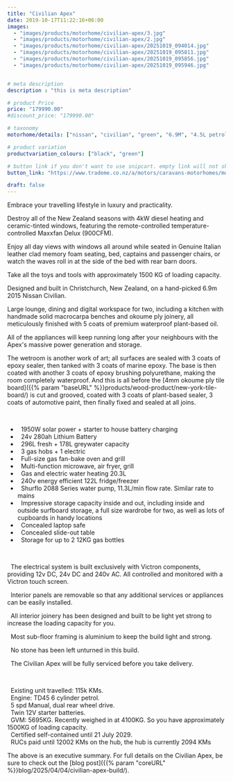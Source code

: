```yaml
---
title: "Civilian Apex"
date: 2019-10-17T11:22:16+06:00
images: 
  - "images/products/motorhome/civilian-apex/3.jpg"
  - "images/products/motorhome/civilian-apex/2.jpg"
  - "images/products/motorhome/civilian-apex/20251019_094014.jpg"
  - "images/products/motorhome/civilian-apex/20251019_095811.jpg"
  - "images/products/motorhome/civilian-apex/20251019_095856.jpg"
  - "images/products/motorhome/civilian-apex/20251019_095946.jpg"


# meta description
description : "this is meta description"

# product Price
price: "179990.00"
#discount_price: "179990.00"

# taxonomy
motorhome/details: ["nissan", "civilian", "green", "6.9M", "4.5L petrol"]

# product variation
productvariation_colours: ["black", "green"]

# button link if you don't want to use snipcart. empty link will not show button
button_link: "https://www.trademe.co.nz/a/motors/caravans-motorhomes/motorhomes/search?search_string=EpicLines%20Civilian%20Apex"

draft: false
---
```



Embrace your travelling lifestyle in luxury and practicality.

Destroy all of the New Zealand seasons with 4kW diesel heating and ceramic-tinted windows, featuring the remote-controlled temperature-controlled Maxxfan Delux (900CFM).

Enjoy all day views with windows all around while seated in Genuine Italian leather clad memory foam seating, bed, captains and passenger chairs, or watch the waves roll in at the side of the bed with rear barn doors.

Take all the toys and tools with approximately 1500 KG of loading capacity.

Designed and built in Christchurch, New Zealand, on a hand-picked 6.9m 2015 Nissan Civilian.

Large lounge, dining and digital workspace for two, including a kitchen with handmade solid macrocarpa benches and okoume ply joinery, all meticulously finished with 5 coats of premium waterproof plant-based oil.

All of the appliances will keep running long after your neighbours with the Apex's massive power generation and storage.

The wetroom is another work of art; all surfaces are sealed with 3 coats of epoxy sealer, then tanked with 3 coats of marine epoxy. The base is then coated with another 3 coats of epoxy brushing polyurethane, making the room completely waterproof. And this is all before the [4mm okoume ply tile board]({{% param "baseURL" %}}products/wood-product/new-york-tile-board/) is cut and grooved, coated with 3 coats of plant-based sealer, 3 coats of automotive paint, then finally fixed and sealed at all joins.

<br>

* <i class='tf-ion-android-bus'></i> &nbsp; 1950W solar power + starter to house battery charging
* <i class='tf-ion-android-bus'></i> &nbsp; 24v 280ah Lithium Battery
* <i class='tf-ion-android-bus'></i> &nbsp; 296L fresh + 178L greywater capacity
* <i class='tf-ion-android-bus'></i> &nbsp; 3 gas hobs + 1 electric
* <i class='tf-ion-android-bus'></i> &nbsp; Full-size gas fan-bake oven and grill
* <i class='tf-ion-android-bus'></i> &nbsp; Multi-function microwave, air fryer, grill
* <i class='tf-ion-android-bus'></i> &nbsp; Gas and electric water heating 20.3L
* <i class='tf-ion-android-bus'></i> &nbsp; 240v energy efficient 122L fridge/freezer
* <i class='tf-ion-android-bus'></i> &nbsp; Shurflo 2088 Series water pump, 11.3L/min flow rate. Similar rate to mains
* <i class='tf-ion-android-bus'></i> &nbsp; Impressive storage capacity inside and out, including inside and outside surfboard storage, a full size wardrobe for two, as well as lots of cupboards in handy locations
* <i class='tf-ion-android-bus'></i> &nbsp; Concealed laptop safe
* <i class='tf-ion-android-bus'></i> &nbsp; Concealed slide-out table
* <i class='tf-ion-android-bus'></i> &nbsp; Storage for up to 2 12KG gas bottles

<br>

<i class='tf-ion-ios-bolt-outline'></i> &nbsp; The electrical system is built exclusively with Victron components, providing 12v DC, 24v DC and 240v AC. All controlled and monitored with a Victron touch screen.

<i class='tf-grid'></i> &nbsp; Interior panels are removable so that any additional services or appliances can be easily installed.

<i class='tf-ion-ios-cart-outline'></i> &nbsp; All interior joinery has been designed and built to be light yet strong to increase the loading capacity for you.

<i class='tf-ion-thumbsup'></i> &nbsp; Most sub-floor framing is aluminium to keep the build light and strong.<br>

<i class='tf-ion-android-checkbox-outline'></i> &nbsp; No stone has been left unturned in this build.

<i class='tf-ion-key'></i> &nbsp; The Civilian Apex will be fully serviced before you take delivery.

<br>

<i class='tf-ion-android-bus'></i> &nbsp; Existing unit travelled: 115k KMs.<br>
<i class='tf-ion-android-bus'></i> &nbsp; Engine: TD45 6 cylinder petrol.<br>
<i class='tf-ion-android-bus'></i> &nbsp; 5 spd Manual, dual rear wheel drive.<br>
<i class='tf-ion-android-bus'></i> &nbsp; Twin 12V starter batteries.<br>
<i class='tf-ion-android-bus'></i> &nbsp; GVM: 5695KG. Recently weighed in at 4100KG. So you have approximately 1500KG of loading capacity.<br>
<i class='tf-ion-android-bus'></i> &nbsp; Certified self-contained until 21 July 2029.<br>
<i class='tf-ion-android-bus'></i> &nbsp; RUCs paid until 12002 KMs on the hub, the hub is currently 2094 KMs<br>



The above is an executive summary. For full details on the Civilian Apex, be sure to check out the [blog post]({{% param "coreURL" %}}blog/2025/04/04/civilian-apex-build/).